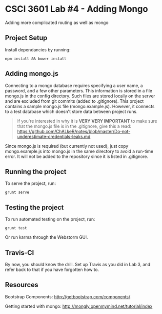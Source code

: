 # CSCI 3601 Lab #4 - Adding Mongo
Adding more complicated routing as well as mongo

## Project Setup
Install dependancies by running:

````
npm install && bower install
````

## Adding mongo.js
Connecting to a mongo database requires specifying a user name, a password, and a few other parameters. This information is stored in a file mongo.js in the config directory. Such files are stored locally on the server and are excluded from git commits (added to .gitignore). This project contains a sample mongo.js file (mongo.example.js). However, it connects to a test database which doesn't store data between project runs. 

> If you're interested in why it is **VERY VERY IMPORTANT** to make sure that the mongo.js file is in the .gitignore, give this a read: https://github.com/ChALkeR/notes/blob/master/Do-not-underestimate-credentials-leaks.md

Since mongo.js is required (but currently not used), just copy mongo.example.js into mongo.js in the same directory to avoid a run-time error. It will not be added to the repository since it is listed in .gitignore. 

## Running the project
To serve the project, run:

````
grunt serve
````

## Testing the project
To run automated testing on the project, run:
````
grunt test
````
Or run karma through the Webstorm GUI.

## Travis-CI

By now, you should know the drill. Set up Travis as you did in Lab 3, and refer back to that if you have forgotten how to.

## Resources
Bootstrap Components:
http://getbootstrap.com/components/

Getting started with mongo:
http://mongly.openmymind.net/tutorial/index





